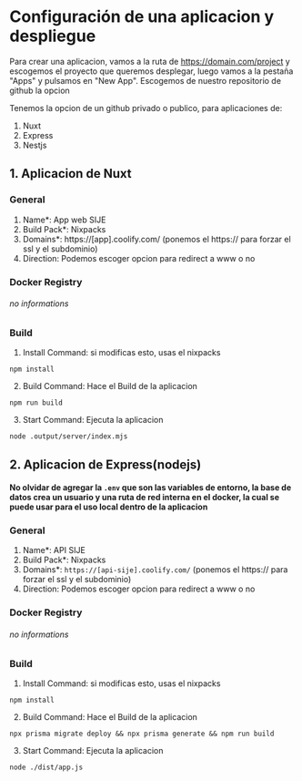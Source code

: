 
# Configuración de una aplicacion y despliegue

Para crear una aplicacion, vamos a la ruta de https://domain.com/project y escogemos el proyecto que queremos desplegar, luego vamos a la pestaña "Apps" y pulsamos en "New App".
Escogemos de nuestro repositorio de github la opcion

Tenemos la opcion de un github privado o publico, para aplicaciones de:
1. Nuxt
2. Express
3. Nestjs


## 1. Aplicacion de Nuxt

### General

1. Name*:        App web SIJE
2. Build Pack*:  Nixpacks
3. Domains*:     https://[app].coolify.com/ (ponemos el https:// para forzar el ssl y el subdominio)
4. Direction:    Podemos escoger opcion para redirect a www o no

### Docker Registry
###### no informations 

### Build

1. Install Command: si modificas esto, usas el nixpacks

```	
npm install
```

2. Build Command: Hace el Build de la aplicacion
```	
npm run build
```

3. Start Command: Ejecuta la aplicacion
```	
node .output/server/index.mjs
```

## 2. Aplicacion de Express(nodejs)

#### No olvidar de agregar la `.env` que son las variables de entorno, la base de datos crea un usuario y una ruta de red interna en el docker, la cual se puede usar para el uso local dentro de la aplicacion

### General

1. Name*:        API SIJE
2. Build Pack*:  Nixpacks
3. Domains*:     `https://[api-sije].coolify.com/` (ponemos el https:// para forzar el ssl y el subdominio)
4. Direction:    Podemos escoger opcion para redirect a www o no

### Docker Registry
###### no informations 

### Build

1. Install Command: si modificas esto, usas el nixpacks

```	
npm install
```

2. Build Command: Hace el Build de la aplicacion
```	
npx prisma migrate deploy && npx prisma generate && npm run build
```

3. Start Command: Ejecuta la aplicacion
```	
node ./dist/app.js
```